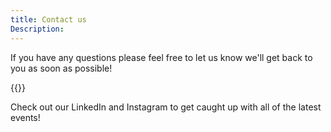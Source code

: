 ```yaml
---
title: Contact us 
Description:  
---
```


If you have any questions please feel free to let us know we'll get back to you as soon as possible!

{{<form-contact action="https://formsubmit.co/askanupperyear@gmail.com">}}

Check out our LinkedIn and Instagram to get caught up with all of the latest events!